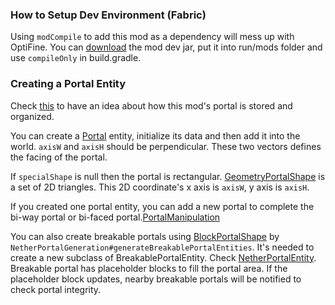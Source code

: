 ### How to Setup Dev Environment (Fabric)
Using `modCompile` to add this mod as a dependency will mess up with OptiFine.
You can [download](https://github.com/qouteall/ImmersivePortalsMod/releases) the mod dev jar, put it into run/mods folder and use `compileOnly` in build.gradle.

### Creating a Portal Entity

Check [this](https://github.com/qouteall/ImmersivePortalsMod/wiki/Portal-Customization) to have an idea about how this mod's portal is stored and organized.

You can create a [Portal](https://github.com/qouteall/ImmersivePortalsMod/blob/1.15/src/main/java/com/qouteall/immersive_portals/portal/Portal.java)
entity, initialize its data and then add it into the world.
`axisW` and `axisH` should be perpendicular. These two vectors defines the facing of the portal.

If `specialShape` is null then the portal is rectangular. [GeometryPortalShape](https://github.com/qouteall/ImmersivePortalsMod/blob/1.15/src/main/java/com/qouteall/immersive_portals/portal/GeometryPortalShape.java) is a set of 2D triangles. This 2D coordinate's x axis is `axisW`, y axis is `axisH`.

If you created one portal entity, you can add a new portal to complete the bi-way portal or bi-faced portal.[PortalManipulation](https://github.com/qouteall/ImmersivePortalsMod/blob/1.15/src/main/java/com/qouteall/immersive_portals/portal/PortalManipulation.java)

You can also create breakable portals using [BlockPortalShape](https://github.com/qouteall/ImmersivePortalsMod/blob/1.15/src/main/java/com/qouteall/immersive_portals/portal/nether_portal/BlockPortalShape.java) by `NetherPortalGeneration#generateBreakablePortalEntities`. It's needed to create a new subclass of BreakablePortalEntity. Check [NetherPortalEntity](https://github.com/qouteall/ImmersivePortalsMod/blob/1.15/src/main/java/com/qouteall/immersive_portals/portal/nether_portal/NetherPortalEntity.java). Breakable portal has placeholder blocks to fill the portal area. If the placeholder block updates, nearby breakable portals will be notified to check portal integrity.